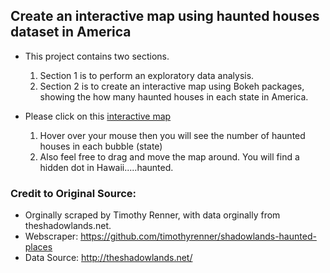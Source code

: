 ## Create an interactive map using haunted houses dataset in America
- This project contains two sections. 
  1. Section 1 is to perform an exploratory data analysis. 
  2. Section 2 is to create an interactive map using Bokeh packages, showing the how many haunted houses in each state in America.

- Please click on this [interactive map](https://curlycuckoo.github.io/Bokeh-Map-Haunted-Houses-America/haunted_houses.html)
  1.  Hover over your mouse then you will see the number of haunted houses in each bubble (state)
  2.  Also feel free to drag and move the map around. You will find a hidden dot in Hawaii.....haunted.

### Credit to Original Source:
- Orginally scraped by Timothy Renner, with data orginally from theshadowlands.net.
- Webscraper: https://github.com/timothyrenner/shadowlands-haunted-places
- Data Source: http://theshadowlands.net/



